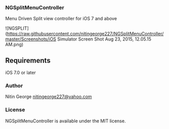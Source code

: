 ### NGSplitMenuController

Menu Driven Split view controller for iOS 7 and above

![NGSPLIT](https://raw.githubusercontent.com/nitingeorge227/NGSplitMenuController/master/Screenshots/iOS Simulator Screen Shot Aug 23, 2015, 12.05.15 AM.png)

## Requirements

iOS 7.0 or later

### Author

Nitin George nitingeorge227@yahoo.com

### License

NGSplitMenuController is available under the MIT license.

